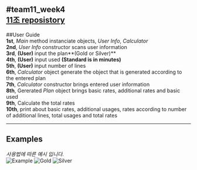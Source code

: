 #team11_week4  
  [11조 reposistory](https://github.com/changuk63/team11_week4.git)  
-----------------------------------------------
##User Guide  
  **1st**, _Main_ method instanciate objects, _User Info_, _Calculator_  
  **2nd**, _User Info_ constructor scans user information  
  **3rd**, **(User)** input the plan**(Gold or Silver)**  
  **4th**, **(User)** input used **(Standard is in minutes)**  
  **5th**, **(User)** input number of lines  
  **6th**, _Calculator_ object generate the object that is generated according to the entered plan  
  **7th**, _Calculator_ constructor brings entered user information  
  **8th**, Gererated _Plan_ object brings basic rates, additional rates and basic used  
  **9th**, Calculate the total rates  
  **10th**, print about basic rates, additional usages, rates according to number of additional lines, total usages and total rates  
  
----------------------------------------
## Examples  
  _사용법에 따른 예시 입니다._  
![Example](http://blogfiles.naver.net/20160402_155/drk0830_1459527306373tiEgL_PNG/example.PNG)
![Gold](http://blogfiles.naver.net/20160402_61/drk0830_1459531502999DYnB0_PNG/gold.png)
![Silver](http://blogfiles.naver.net/20160402_2/drk0830_145953150319717MCC_PNG/silver.png)
